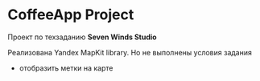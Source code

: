 # CoffeeApp Project

Проект по техзаданию **Seven Winds Studio**

Реализована Yandex MapKit library. Но не выполнены условия задания
* отобразить метки на карте